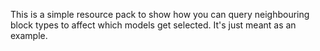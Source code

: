 This is a simple resource pack to show how you can query neighbouring block types to affect which models get selected. It's just meant as an example.